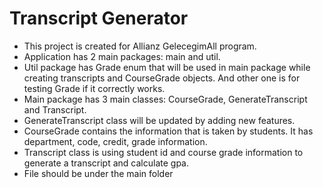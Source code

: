 # Transcript Generator
* This project is created for Allianz GelecegimAll program.
* Application has 2 main packages: main and util.
* Util package has Grade enum that will be used in main package while creating transcripts and CourseGrade objects. And other one is
for testing Grade if it correctly works.
* Main package has 3 main classes: CourseGrade, GenerateTranscript and Transcript.
* GenerateTranscript class will be updated by adding new features.
* CourseGrade contains the information that is taken by students. It has department, code, credit, grade information.
* Transcript class is using student id and course grade information to generate a transcript and calculate gpa.
* File should be under the main folder